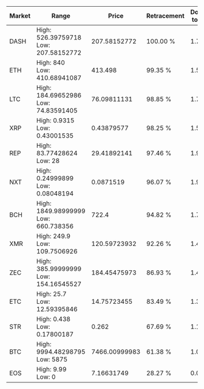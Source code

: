 | Market | Range | Price| Retracement | Doubles to 50% |
| --- | --- | --- | --- | --- |
| DASH | High: 526.39759718<br />Low: 207.58152772 | 207.58152772 | 100.00 % | 1.77 |
| ETH | High: 840<br />Low: 410.68941087 | 413.498 | 99.35 % | 1.51 |
| LTC | High: 184.69652986<br />Low: 74.83591405 | 76.09811131 | 98.85 % | 1.71 |
| XRP | High: 0.9315<br />Low: 0.43001535 | 0.43879577 | 98.25 % | 1.55 |
| REP | High: 83.77428624<br />Low: 28 | 29.41892141 | 97.46 % | 1.90 |
| NXT | High: 0.24999899<br />Low: 0.08048194 | 0.0871519 | 96.07 % | 1.90 |
| BCH | High: 1849.98999999<br />Low: 660.738356 | 722.4 | 94.82 % | 1.74 |
| XMR | High: 249.9<br />Low: 109.7506926 | 120.59723932 | 92.26 % | 1.49 |
| ZEC | High: 385.99999999<br />Low: 154.16545527 | 184.45475973 | 86.93 % | 1.46 |
| ETC | High: 25.7<br />Low: 12.59395846 | 14.75723455 | 83.49 % | 1.30 |
| STR | High: 0.438<br />Low: 0.17800187 | 0.262 | 67.69 % | 1.18 |
| BTC | High: 9994.48298795<br />Low: 5875 | 7466.00999983 | 61.38 % | 1.06 |
| EOS | High: 9.99<br />Low: 0 | 7.16631749 | 28.27 % | 0.00 |

